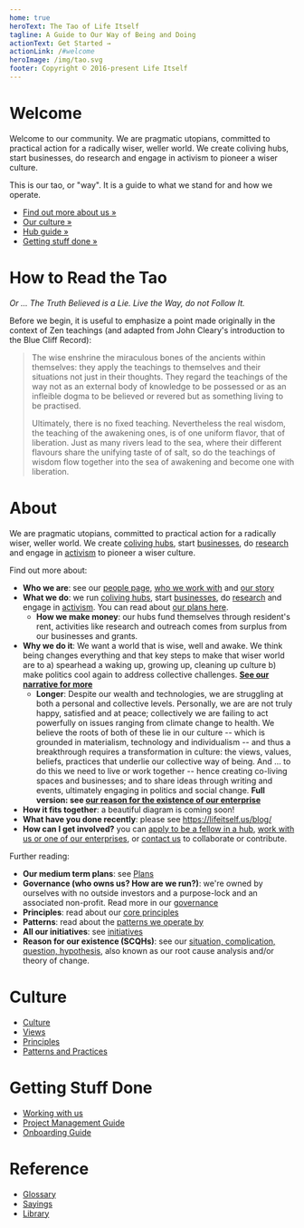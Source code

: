 ```yaml
---
home: true
heroText: The Tao of Life Itself
tagline: A Guide to Our Way of Being and Doing
actionText: Get Started →
actionLink: /#welcome
heroImage: /img/tao.svg
footer: Copyright © 2016-present Life Itself
---
```


# Welcome

Welcome to our community. We are pragmatic utopians, committed to practical action for a radically wiser, weller world. We create coliving hubs, start businesses, do research and engage in activism to pioneer a wiser culture.

This is our tao, or "way". It is a guide to what we stand for and how we operate.

* [Find out more about us &raquo;](#about)
* [Our culture &raquo;](#culture)
* [Hub guide &raquo;](/hubs/)
* [Getting stuff done &raquo;](/#getting-stuff-done)

[hubs]: https://lifeitself.us/hubs/
[businesses]: https://lifeitself.us/businesses/
[research]: https://lifeitself.us/institute/
[activism]: https://lifeitself.us/activism/
[scqh]: /scqh/

# How to Read the Tao

*Or ... The Truth Believed is a Lie. Live the Way, do not Follow It.*

Before we begin, it is useful to emphasize a point made originally in the context of Zen teachings (and adapted from John Cleary's introduction to the Blue Cliff Record):

> The wise enshrine the miraculous bones of the ancients within themselves: they apply the teachings to themselves and their situations not just in their thoughts. They regard the teachings of the way not as an external body of knowledge to be possessed or as an infleible dogma to be believed or revered but as something living to be practised.
> 
> Ultimately, there is no fixed teaching. Nevertheless the real wisdom, the teaching of the awakening ones, is of one uniform flavor, that of liberation. Just as many rivers lead to the sea, where their different flavours share the unifying taste of of salt, so do the teachings of wisdom flow together into the sea of awakening and become one with liberation.

# About

We are pragmatic utopians, committed to practical action for a radically wiser, weller world. We create [coliving hubs][hubs], start [businesses][], do [research][] and engage in [activism][] to pioneer a wiser culture.

Find out more about:

* **Who we are**: see our [people page][people], [who we work with](https://lifeitself.us/collaborators/) and [our story][story]
* **What we do**: we run [coliving hubs][hubs], start [businesses][], do [research][] and engage in [activism][]. You can read about [our plans here][plans].
  * **How we make money**: our hubs fund themselves through resident's rent, activities like research and outreach comes from surplus from our businesses and grants.
* **Why we do it**: We want a world that is wise, well and awake. We think being changes everything and that key steps to make that wiser world are to a) spearhead a waking up, growing up, cleaning up culture b) make politics cool again to address collective challenges. **[See our narrative for more][narrative]**
  * **Longer**: Despite our wealth and technologies, we are struggling at both a personal and collective levels. Personally, we are are not truly happy, satisfied and at peace; collectively we are failing to act powerfully on issues ranging from climate change to health. We believe the roots of both of these lie in our culture -- which is grounded in materialism, technology and individualism -- and thus a breakthrough requires a transformation in culture: the views, values, beliefs, practices that underlie our collective way of being. And ... to do this we need to live or work together -- hence creating co-living spaces and businesses; and to share ideas through writing and events, ultimately engaging in politics and social change. **Full version: see [our reason for the existence of our enterprise][scqh]**
* **How it fits together**: a beautiful diagram is coming soon!
* **What have you done recently**: please see https://lifeitself.us/blog/
* **How can I get involved?** you can [apply to be a fellow in a hub][hubs], [work with us or one of our enterprises](https://lifeitself.us/jobs/), or [contact us](https://lifeitself.us/contact/) to collaborate or contribute.

Further reading:

* **Our medium term plans**: see [Plans](/plans/)
* **Governance (who owns us? How are we run?)**: we're owned by ourselves with no outside investors and a purpose-lock and an associated non-profit. Read more in our [governance](/governance/)
* **Principles**: read about our [core principles](/principles/)
* **Patterns**: read about the [patterns we operate by](/patterns/)
* **All our initiatives**: see [initiatives](/initiatives/)
* **Reason for our existence (SCQHs)**: see our [situation, complication, question, hypothesis][scqh], also known as our root cause analysis and/or theory of change.

[people]: https://lifeitself.us/people/
[story]: https://lifeitself.us/about/story/
[narrative]: /narrative/
[plans]: /plans/

# Culture

* [Culture](/culture/)
* [Views](/views/)
* [Principles](/principles/)
* [Patterns and Practices](/patterns/)

# Getting Stuff Done

* [Working with us](/working-with-us/)
* [Project Management Guide](/project-management/)
* [Onboarding Guide](/onboarding/)

# Reference

* [Glossary](/glossary/)
* [Sayings](/sayings/)
* [Library](/library/)
